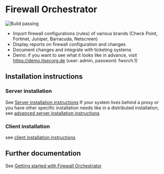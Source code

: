 # Firewall Orchestrator

![Build passing](workflows/test-install/badge.svg)

- Import firewall configurations (rules) of various brands (Check Point, Fortinet, Juniper, Barracuda, Netscreen)
- Display reports on firewall configuration and changes
- Document changes and integrate with ticketing systems
- Demo: if you want to see what it looks like in advance, visit <https://demo.itsecorg.de> (user: admin, password: fworch.1)

## Installation instructions
### Server installation

See [Server installation instructions](blob/master/documentation/installer/server-install.md)
If your system lives behind a proxy or you have other specific installation needs like in a distributed installation, see [advanced server installation instructions](documentation/installer/install-advanced.md)

### Client installation

see [client installation instructions](documentation/installer/client-eto-install.md)

## Further documentation

See [Getting started with Firewall Orchestrator](documentation/get-started.MD)
